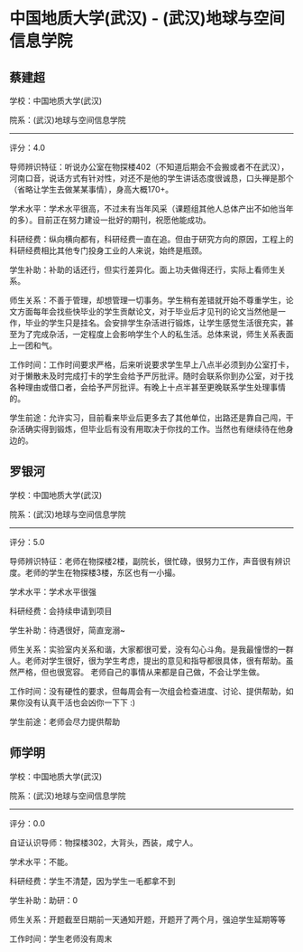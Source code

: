 # 中国地质大学(武汉) - (武汉)地球与空间信息学院

## 蔡建超

学校：中国地质大学(武汉)

院系：(武汉)地球与空间信息学院

* * *

评分：4.0

导师辨识特征：听说办公室在物探楼402（不知道后期会不会搬或者不在武汉），河南口音，说话方式有针对性，对还不是他的学生讲话态度很诚恳，口头禅是那个（省略让学生去做某某事情），身高大概170+。

学术水平：学术水平很高，不过未有当年风采（课题组其他人总体产出不如他当年的多）。目前正在努力建设一批好的期刊，祝愿他能成功。

科研经费：纵向横向都有，科研经费一直在追。但由于研究方向的原因，工程上的科研经费相比其他专门投身工业的人来说，始终是瓶颈。

学生补助：补助的话还行，但实行差异化。面上功夫做得还行，实际上看师生关系。

师生关系：不善于管理，却想管理一切事务。学生稍有差错就开始不尊重学生，论文方面每年会找些快毕业的学生贡献论文，对于毕业后才见刊的论文当然他是一作，毕业的学生只是挂名。会安排学生杂活进行锻炼，让学生感觉生活很充实，甚至为了完成杂活，一定程度上会影响学生个人的私生活。总体来说，师生关系表面上一团和气。

工作时间：工作时间要求严格，后来听说要求学生早上八点半必须到办公室打卡，对于懒散未及时完成打卡的学生会给予严厉批评。随时会联系你到办公室，对于找各种理由或借口者，会给予严厉批评。有晚上十点半甚至更晚联系学生处理事情的。

学生前途：允许实习，目前看来毕业后更多去了其他单位，出路还是靠自己闯，干杂活确实得到锻炼，但毕业后有没有用取决于你找的工作。当然也有继续待在他身边的。

## 罗银河

学校：中国地质大学(武汉)

院系：(武汉)地球与空间信息学院

* * *

评分：5.0

导师辨识特征：老师在物探楼2楼，副院长，很忙碌，很努力工作，声音很有辨识度。老师的学生在物探楼3楼，东区也有一小撮。

学术水平：学术水平很强

科研经费：会持续申请到项目

学生补助：待遇很好，简直宠溺~

师生关系：实验室内关系和谐，大家都很可爱，没有勾心斗角。是我最憧憬的一群人。老师对学生很好，很为学生考虑，提出的意见和指导都很具体，很有帮助。虽然严格，但也很宽容。
老师自己的事情从来都是自己做，不会让学生做。

工作时间：没有硬性的要求，但每周会有一次组会检查进度、讨论、提供帮助，如果你没有认真干活也会凶你一下下 :)

学生前途：老师会尽力提供帮助

## 师学明

学校：中国地质大学(武汉)

院系：(武汉)地球与空间信息学院

* * *

评分：0.0

自证认识导师：物探楼302，大背头，西装，咸宁人。

学术水平：不能。

科研经费：学生不清楚，因为学生一毛都拿不到

学生补助：助研：0

师生关系：开题截至日期前一天通知开题，开题开了两个月，强迫学生延期等等

工作时间：学生老师没有周末